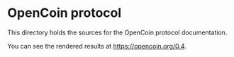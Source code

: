 # OpenCoin protocol

This directory holds the sources for the OpenCoin protocol documentation.

You can see the rendered results at https://opencoin.org/0.4.
